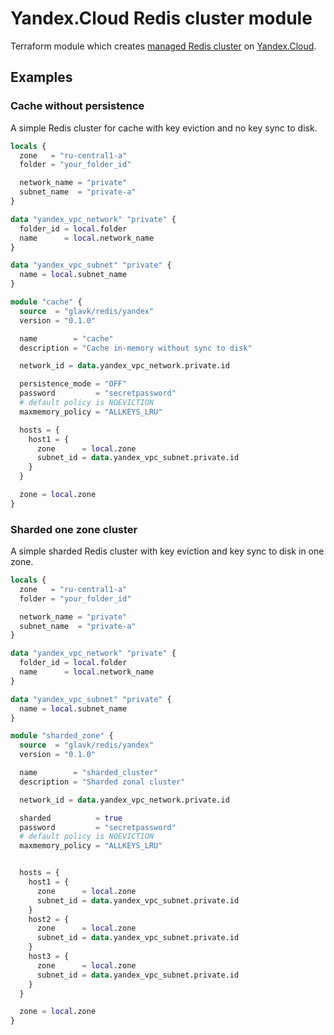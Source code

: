 # Yandex.Cloud Redis cluster module

Terraform module which creates [managed Redis cluster](https://cloud.yandex.com/services/managed-redis) on [Yandex.Cloud](https://cloud.yandex.ru/).

## Examples

### Cache without persistence

A simple Redis cluster for cache with key eviction and no key sync to disk.

```terraform
locals {
  zone   = "ru-central1-a"
  folder = "your_folder_id"

  network_name = "private"
  subnet_name  = "private-a"
}

data "yandex_vpc_network" "private" {
  folder_id = local.folder
  name      = local.network_name
}

data "yandex_vpc_subnet" "private" {
  name = local.subnet_name
}

module "cache" {
  source  = "glavk/redis/yandex"
  version = "0.1.0"

  name        = "cache"
  description = "Cache in-memory without sync to disk"

  network_id = data.yandex_vpc_network.private.id

  persistence_mode = "OFF"
  password         = "secretpassword"
  # default policy is NOEVICTION
  maxmemory_policy = "ALLKEYS_LRU"

  hosts = {
    host1 = {
      zone      = local.zone
      subnet_id = data.yandex_vpc_subnet.private.id
    }
  }

  zone = local.zone
}
```

### Sharded one zone cluster

A simple sharded Redis cluster with key eviction and key sync to disk in one zone.

```terraform
locals {
  zone   = "ru-central1-a"
  folder = "your_folder_id"

  network_name = "private"
  subnet_name  = "private-a"
}

data "yandex_vpc_network" "private" {
  folder_id = local.folder
  name      = local.network_name
}

data "yandex_vpc_subnet" "private" {
  name = local.subnet_name
}

module "sharded_zone" {
  source  = "glavk/redis/yandex"
  version = "0.1.0"

  name        = "sharded_cluster"
  description = "Sharded zonal cluster"

  network_id = data.yandex_vpc_network.private.id

  sharded          = true
  password         = "secretpassword"
  # default policy is NOEVICTION
  maxmemory_policy = "ALLKEYS_LRU"


  hosts = {
    host1 = {
      zone      = local.zone
      subnet_id = data.yandex_vpc_subnet.private.id
    }
    host2 = {
      zone      = local.zone
      subnet_id = data.yandex_vpc_subnet.private.id
    }
    host3 = {
      zone      = local.zone
      subnet_id = data.yandex_vpc_subnet.private.id
    }
  }

  zone = local.zone
}
```
